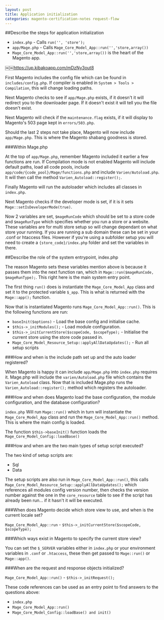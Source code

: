 ```yaml
---
layout: post
title: Application initialization
categories: magento-certification-notes request-flow
---
```


##Describe the steps for application initialization

- `index.php` - Calls `run('', 'store');`
- `app/Mage.php` - Calls `Mage_Core_Model_App::run('','store,array())`
- `Mage_Core_Model_App::run('','store,array())` is the heart of the Magento app.

￼￼https://up.kibakoapp.com/mDzNy3out8

First Magento includes the config file which can be found in `includes/config.php`. If compiler is enabled in `System > Tools > Compilation`, this will change loading paths.

Next Magento checks to see if `app/Mage.php` exists, if it doesn't it will redirect you to the downloader page. If it doesn't exist it will tell you the file doesn't exist.

Next Magento will check if the `maintenance.flag` exists, if it will display to Magento's 503 page kept in `errors/503.php`.
 
Should the last 2 steps not take place, Magento will now include `app/Mage.php`. This is where the Magento shabang goodness is stored.

###Within Mage.php

At the top of `app/Mage.php`, remember Magento included it earlier a few functions are run. If Compilation mode is not enabled Magento will include default paths, load all code pools, include `app/code/{code_pool}/Mage/functions.php` and include `Varien/Autoload.php`. It will then call the method `Varien_Autoload::register();`.

Finally Magento will run the autoloader which includes all classes in `index.php`.

Next Magento checks if the developer mode is set, if it is it sets `Mage::setIsDeveloperMode(true)`.

Now 2 variables are set, `$mageRunCode` which should be set to a store code and `$mageRunType` which specifies whether you run a store or a website. These variables are for multi store setup so will change dependant on what store your running. If you are running a sub domain these can be set in your .conf or htaccess files. However if you're using a subfolder setup you will need to create a `{store_code}/index.php` folder and set the variables in there.

##Describe the role of the system entrypoint, index.php

The reason Magento sets these variables mention above is because it passes them into the next function ran, which in `Mage::run($mageRunCode, $mageRunType);`. This right here is the main system entry point.

The first thing `run()` does is instantiate the `Mage_Core_Model_App` class and set it to the protected variable `$_app`. This is what is returned with the `Mage::app();` function.

Now that is instantiated Magento runs `Mage_Core_Model_App::run()`. This is the following functions are run:

- `baseInit($options)` - Load the base config and initialise cache.
- `$this->_initModules();` - Load module configuration.
- `$this->_initCurrentStore($scopeCode, $scopeType);` - Initialise the current store using the store code passed in. 
- `Mage_Core_Model_Resource_Setup::applyAllDataUpdates();` - Run all setup scripts

###How and when is the include path set up and the auto loader registered?

When Magento is happy it can include `app/Mage.php` into `index.php` requires it. Mage.php will include the `varien/Autoload.php` file which contains the `Varien_Autoload` class. Now that is included Mage.php runs the `Varien_Autoload::register();` method which registers the autoloader. 

###How and when does Magento load the base configuration, the module configuration, and the database configuration?

`index.php` Will run `Mage::run()` which in turn will instantiate the `Mage_Core_Model_App` class and run the `Mage_Core_Model_App::run()` method. This is where the main config is loaded.

The function `$this->baseInit()` function loads the `Mage_Core_Model_Config::loadBase()`

###How and when are the two main types of setup script executed?

The two kind of setup scripts are:

- Sql
- Data


The setup scripts are also run in `Mage_Core_Model_App::run()`, this calls `Mage_Core_Model_Resource_Setup::applyAllDataUpdates();` which references all modules config version number, then checks the version number against the one in the `core_resource` table to see if the script has already been run... if it hasn't it will be executed.

###When does Magento decide which store view to use, and when is the current locale set?

`Mage_Core_Model_App::run` - `$this->_initCurrentStore($scopeCode, $scopeType);`

###Which ways exist in Magento to specify the current store view?

You can set the `$_SERVER` variables either in `index.php` or your environment variables in `.conf` or `.htaccess`, these then get passed to `Mage::run()` or `Mage::app()`.

###When are the request and response objects initialized?

`Mage_Core_Model_App::run()` - `$this->_initRequest();`

These code references can be used as an entry point to find answers to the questions above:

- `index.php`
- `Mage_Core_Model_App::run()`
- `Mage_Core_Model_Config::loadBase() and init()`
